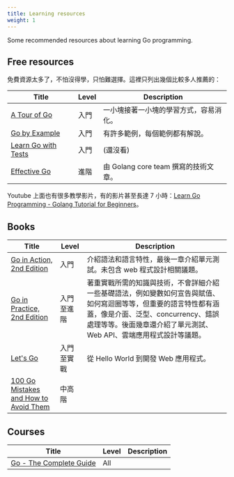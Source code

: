 ```yaml
---
title: Learning resources
weight: 1
---
```


Some recommended resources about learning Go programming.

## Free resources

免費資源太多了，不怕沒得學，只怕難選擇。這裡只列出幾個比較多人推薦的：

| Title | Level | Description |
|-------|-------|-------------|
| [A Tour of Go](https://go.dev/tour/) | 入門 | 一小塊接著一小塊的學習方式，容易消化。 |
| [Go by Example](https://gobyexample.com/) | 入門 | 有許多範例，每個範例都有解說。 |
| [Learn Go with Tests](https://quii.gitbook.io/learn-go-with-tests) | 入門 | (還沒看) |
| [Effective Go](https://go.dev/doc/effective_go) | 進階 | 由 Golang core team 撰寫的技術文章。 |

Youtube 上面也有很多教學影片，有的影片甚至長達 7 小時：[Learn Go Programming - Golang Tutorial for Beginners](https://www.youtube.com/watch?v=YS4e4q9oBaU)。

## Books

| Title | Level | Description |
|-------|-------|-------------|
| [Go in Action, 2nd Edition](https://www.manning.com/books/go-in-action-second-edition) | 入門 | 介紹語法和語言特性，最後一章介紹單元測試。未包含 web 程式設計相關議題。|
| [Go in Practice, 2nd Edition](https://www.manning.com/books/go-in-practice-second-edition) | 入門至進階 | 著重實戰所需的知識與技術，不會詳細介紹一些基礎語法，例如變數如何宣告與賦值、如何寫迴圈等等，但重要的語言特性都有涵蓋，像是介面、泛型、concurrency、錯誤處理等等。後面幾章還介紹了單元測試、Web API、雲端應用程式設計等議題。|
| [Let's Go](https://lets-go.alexedwards.net/) | 入門至實戰 | 從 Hello World 到開發 Web 應用程式。 |
| [100 Go Mistakes and How to Avoid Them](https://100go.co/book/) | 中高階 | |

## Courses

| Title | Level | Description |
|-------|-------|-------------|
| [Go - The Complete Guide](https://www.udemy.com/course/go-the-complete-guide/) | All | |
